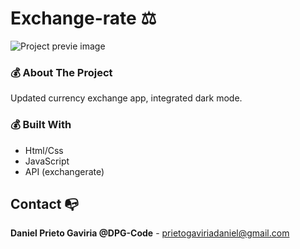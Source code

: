 # Exchange-rate ⚖

![Project previe image](https://res.cloudinary.com/dhpxqwsym/image/upload/w_1280,h_720,c_fill/v1678870284/documentations/exchangerate_tzyxfw)

### 💰 About The Project

Updated currency exchange app, integrated dark mode.

### 💰 Built With

- Html/Css
- JavaScript
- API (exchangerate)

## Contact 📭

**Daniel Prieto Gaviria @DPG-Code** - prietogaviriadaniel@gmail.com
